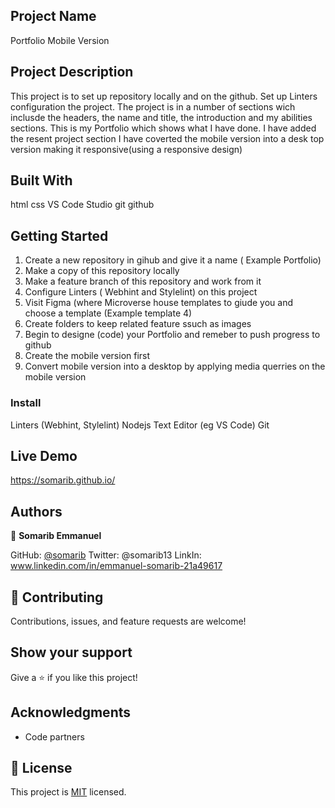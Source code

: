 ## Project Name

Portfolio Mobile Version


## Project Description

This project is to set up repository locally and on the github. Set up Linters configuration the project.
The project is in a number of sections wich inclusde the headers, the name and title, the introduction and my abilities sections. This is my Portfolio which shows what I have done.
I have added the resent project section 
I have coverted the mobile version into a desk top version making it responsive(using a responsive design)


## Built With

html
css
VS Code Studio
git
github



## Getting Started

1. Create a new repository in gihub and give it a name ( Example Portfolio) 
2. Make a copy of this repository locally
3. Make a feature branch of this repository and work from it
4. Configure Linters ( Webhint and Stylelint) on this project
5. Visit Figma (where Microverse house templates to giude you and choose a template (Example template 4)
6. Create folders to keep related feature ssuch as images
7. Begin to designe (code) your Portfolio and remeber to push progress to github
8. Create the mobile version first
9. Convert mobile version into a desktop by applying media querries on the mobile version



### Install

Linters (Webhint, Stylelint)
Nodejs
Text Editor (eg VS Code)
Git

## Live Demo

https://somarib.github.io/



## Authors

👤 **Somarib Emmanuel**

GitHub: [@somarib](https://github.com/somarib/Soma-wk2-portfolio)
Twitter: @somarib13
LinkIn: www.linkedin.com/in/emmanuel-somarib-21a49617



## 🤝 Contributing

Contributions, issues, and feature requests are welcome!



## Show your support

Give a ⭐️ if you like this project!


## Acknowledgments

- Code partners


## 📝 License

This project is [MIT](./LICENSE) licensed.

